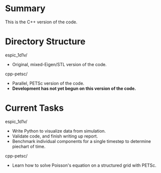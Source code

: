 # Summary
This is the C++ version of the code. 

# Directory Structure
espic_1d1v/
- Original, mixed-Eigen/STL version of the code.

cpp-petsc/
- Parallel, PETSc version of the code. 
- **Development has not yet begun on this version of the code.**

# Current Tasks
espic_1d1v/
- Write Python to visualize data from simulation.
- Validate code, and finish writing up report.
- Benchmark individual components for a single timestep to determine piechart of time.  

cpp-petsc/
- Learn how to solve Poisson's equation on a structured grid with PETSc.
